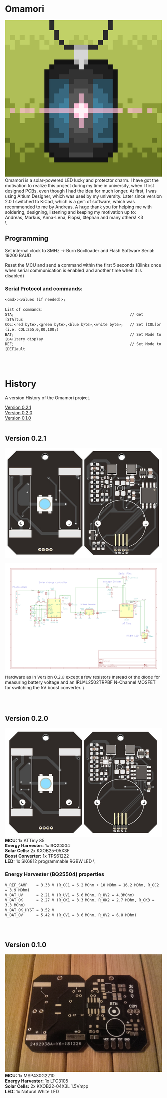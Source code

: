 # Omamori
![Omamori Pixelart](general/Images/Omamori.png)
\
Omamori is a solar-powered LED lucky and protector charm.
I have got the motivation to realize this project during my time in university, when I first designed PCBs, even though I had the idea for much longer.
At first, I was using Altium Designer, which was used by my university. Later since version 2.0 I switched to KiCad, which is a gem of software, which was recommended to me by Andreas.
A huge thank you for helping me with soldering, designing, listening and keeping my motivation up to: \
Andreas, Markus, Anna-Lena, Flopsi, Stephan and many others! <3 \
\

## Programming

Set internal clock to 8MHz -> Burn Bootloader and Flash Software
Serial: 19200 BAUD

Reset the MCU and send a command within the first 5 seconds (Blinks once when serial communication is enabled, and another time when it is disabled)

### Serial Protocol and commands:

```
<cmd>:<values (if needed)>;

List of commands:
STA;                                                    // Get [STA]tus
COL:<red byte>,<green byte>,<blue byte>,<white byte>;   // Set [COL]or (i.e. COL:255,0,80,100;)
BAT;                                                    // Set Mode to [BAT]tery display
DEF;                                                    // Set Mode to [DEF]ault
```

<br><br>

# History

A version History of the Omamori project.

[Version 0.2.1](#Version-021) \
[Version 0.2.0](#Version-020) \
[Version 0.1.0](#Version-010)
<br><br>

## Version 0.2.1

![PCB v2.0](./0.2/Images/pcb_0.2.1.jpg)

![PCB v2.0](./0.2/Images/schematic_0.2.1.png)
\
Hardware as in Version 0.2.0 except a few resistors instead of the diode for measuring battery voltage and an IRLML2502TRPBF N-Channel MOSFET for switching the 5V boost converter. \

<br><br>

## Version 0.2.0
![PCB v2.0](./0.2/Images/pcb_0.2.0.jpg)
\
**MCU:** 1x ATTiny 85 \
**Energy Harvester:** 1x BQ25504 \
**Solar Cells:** 2x KXOB25-05X3F \
**Boost Converter:** 1x TPS61222 \
**LED:** 1x SK6812 programmable RGBW LED \

### Energy Harvester (BQ25504) properties

```
V_REF_SAMP    = 3.33 V (R_OC1 = 6.2 MOhm + 10 MOhm = 16.2 MOhm, R_OC2 = 3.9 MOhm)
V_BAT_UV      = 2.21 V (R_UV1 = 5.6 MOhm, R_UV2 = 4.3MOhm)
V_BAT_OK      = 2.27 V (R_OK1 = 3.3 MOhm, R_OK2 = 2.7 MOhm, R_OK3 = 3.3 MOhm)
V_BAT_OK_HYST = 3.52 V
V_BAT_OV      = 5.42 V (R_OV1 = 3.6 MOhm, R_OV2 = 6.8 MOhm)
```

<br><br>

## Version 0.1.0
![PCB v1.0](./0.1/Images/PCB.jpg)
\
**MCU:** 1x MSP430G2210 \
**Energy Harvester:** 1x LTC3105 \
**Solar Cells:** 2x KXOB22-04X3L 1.5Vmpp \
**LED:** 1x Natural White LED
